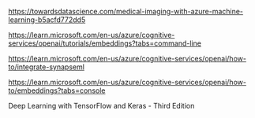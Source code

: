 [](https://github.com/Azure/medical-imaging)
https://towardsdatascience.com/medical-imaging-with-azure-machine-learning-b5acfd772dd5



https://learn.microsoft.com/en-us/azure/cognitive-services/openai/tutorials/embeddings?tabs=command-line

https://learn.microsoft.com/en-us/azure/cognitive-services/openai/how-to/integrate-synapseml


https://learn.microsoft.com/en-us/azure/cognitive-services/openai/how-to/embeddings?tabs=console


Deep Learning with TensorFlow and Keras - Third Edition
